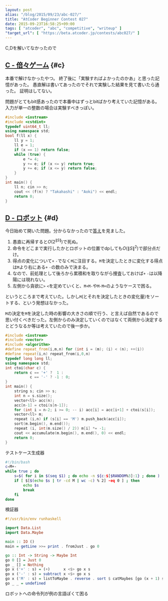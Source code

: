 ```yaml
---
layout: post
alias: "/blog/2015/09/23/abc-027/"
title: "AtCoder Beginner Contest 027"
date: 2015-09-23T16:58:25+09:00
tags: [ "atcoder", "abc", "competitive", "writeup" ]
"target_url": [ "https://beta.atcoder.jp/contests/abc027/" ]
---
```


C,Dを解いてなかったので

<!-- more -->

## [C - 倍々ゲーム](https://beta.atcoder.jp/contests/abc027/tasks/abc027_c) {#c}

本番で解けなかったやつ。
終了後に「実験すればよかったのかあ」と思った記憶があった。
愚直解は書いてあったのでそれで実験した結果を見て書いたら通った。
証明はしてない。

問題がとてもbit感あったので本番中はずっとbitばかり考えていた記憶がある。入力が単一の整数の場合は実験すべきっぽい。

``` c++
#include <iostream>
#include <cstdint>
typedef uint64_t ll;
using namespace std;
bool f(ll x) {
    ll y = 1;
    ll e = 1;
    if (x == 1) return false;
    while (true) {
        e *= 4;
        y += e; if (x <= y) return true;
        y += e; if (x <= y) return false;
    }
}
int main() {
    ll n; cin >> n;
    cout << (f(n) ? "Takahashi" : "Aoki") << endl;
    return 0;
}
```


## [D - ロボット](https://beta.atcoder.jp/contests/abc027/tasks/abc027_d) {#d}

今日始めて開いた問題。分からなかったので[答え](http://www.slideshare.net/chokudai/abc027)を見ました。

1.  愚直に再帰すると$O(2^{\|S\|})$で死ぬ。
2.  命令をどこまで実行したかとロボットの位置でdpしても$O(\|S\|^2)$で部分点だけ。
3.  得点の変化について`+` `-`でなく`M`に注目する。`M`を決定したときに変化する得点は`M`より右にある`+` `-`の数のみで決まる。
4.  なので、前処理として後ろから累積和を取りながら捜査しておけば`+` `-`は以降陽には現れない。
5.  左側から貪欲に`>` `<`を定めていくと、`M+M-`や`M-M+`のようなケースで困る。

というところまで考えていた。しかし`M`(とそれを決定したときの変化量)をソートする、という発想はなかった。

`M`の決定を`M`を決定した時の影響の大きさの順で行う、と言えば自然であるので思い付くべきだった。左側からのみ決定していくのではなくて両側から決定するとどうなるか等は考えていたので後一歩か。


``` c++
#include <iostream>
#include <vector>
#include <algorithm>
#define repeat_from(i,m,n) for (int i = (m); (i) < (n); ++(i))
#define repeat(i,n) repeat_from(i,0,n)
typedef long long ll;
using namespace std;
int ctoi(char c) {
    return c == '+' ?  1 :
           c == '-' ? -1 : 0;
}
int main() {
    string s; cin >> s;
    int n = s.size();
    vector<ll> acc(n);
    acc[n-1] = ctoi(s[n-1]);
    for (int i = n-2; i >= 0; -- i) acc[i] = acc[i+1] + ctoi(s[i]);
    vector<ll> m;
    repeat (i,n) if (s[i] == 'M') m.push_back(acc[i]);
    sort(m.begin(), m.end());
    repeat (i, int(m.size() / 2)) m[i] *= -1;
    cout << accumulate(m.begin(), m.end(), 0) << endl;
    return 0;
}
```

テストケース生成器

``` sh
#!/bin/bash
c=M+-
while true ; do
    s=$( for i in $(seq $1) ; do echo -n ${c:$[$RANDOM%3]:1} ; done )
    if [ $[$(echo $s | tr -cd M | wc -c) % 2] -eq 0 ] ; then
        echo $s
        break
    fi
done
```

検証器

``` haskell
#!/usr/bin/env runhaskell

import Data.List
import Data.Maybe

main :: IO ()
main = getLine >>= print . fromJust . go 0

go :: Int -> String -> Maybe Int
go 0 [] = Just 0
go _ [] = Nothing
go x ('+' : s) = (+)      x <$> go x s
go x ('-' : s) = subtract x <$> go x s
go x ('M' : s) = listToMaybe . reverse . sort $ catMaybes [go (x + 1) s, go (x - 1) s]
go _ _ = undefined
```

ロボットへの命令列が例の言語ぽくて困る
